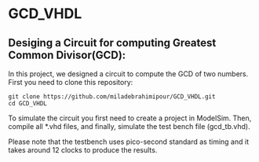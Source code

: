 # GCD_VHDL

## Desiging a Circuit for computing Greatest Common Divisor(GCD):

In this project, we designed a circuit to compute the GCD of two numbers. First you need to clone this repository:

    git clone https://github.com/miladebrahimipour/GCD_VHDL.git
    cd GCD_VHDL

To simulate the circuit you first need to create a project in ModelSim. Then, compile all *.vhd files, and finally, simulate the test bench file (gcd_tb.vhd).

Please note that the testbench uses pico-second standard as timing and it takes around 12 clocks to produce the results.
